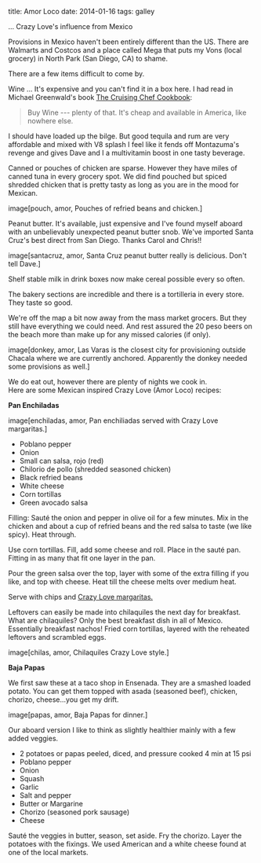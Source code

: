 title: Amor Loco
date: 2014-01-16
tags: galley

... Crazy Love's influence from Mexico


Provisions in Mexico haven't been entirely different than the US.   There are
Walmarts and Costcos and a place called Mega that puts my Vons (local grocery)
in North Park (San Diego, CA) to shame.

There are a few items difficult to come by. 

Wine ... It's expensive and you can't find it in a box here. I had read in
Michael Greenwald's book [The Cruising Chef Cookbook](http://www.amazon.com/Cruising-Chef-Cookbook-2nd-ed/dp/0939837463):  

> Buy Wine --- plenty of that.  It's cheap and available in America, like nowhere else.

I should have loaded up the bilge. But good tequila and rum are very affordable
and mixed with V8 splash I feel like it fends off Montazuma's revenge and gives
Dave and I a multivitamin boost in one tasty beverage.

Canned or pouches of chicken are sparse.  However they have miles of canned tuna in
every grocery spot. We did find pouched but spiced shredded chicken that is pretty
tasty as long as you are in the mood for Mexican.

image[pouch, amor, Pouches of refried beans and chicken.]

Peanut butter. It's available, just expensive and I've found myself aboard with
an unbelievably unexpected peanut butter snob. We've imported Santa Cruz's best
direct from San Diego. Thanks Carol and Chris!!

image[santacruz, amor, Santa Cruz peanut butter really is delicious.  Don't tell Dave.]

Shelf stable milk in drink boxes now make cereal possible every so often.

The bakery sections are incredible and there is a tortilleria in every store.  They taste so good.

We're off the map a bit now away from the mass market grocers. But they still
have everything we could need. And rest assured the 20 peso beers on the beach
more than make up for any missed calories (if only).

image[donkey, amor, Las Varas is the closest city for provisioning outside Chacala where we are currently anchored.  Apparently the donkey needed some provisions as well.]

We do eat out, however there are plenty of nights we cook in.  
Here are some Mexican inspired Crazy Love (Amor Loco) recipes:


__Pan Enchiladas__

image[enchiladas, amor, Pan enchiliadas served with Crazy Love margaritas.]

*  Poblano pepper
*  Onion
*  Small can salsa, rojo (red)
*  Chilorio de pollo (shredded seasoned chicken)
*  Black refried beans
*  White cheese
*  Corn tortillas
*  Green avocado salsa

Filling:
Sauté the onion and pepper in olive oil for a few minutes. Mix in the chicken and about a
cup of refried beans and the red salsa to taste (we like spicy). Heat through.

Use corn tortillas. Fill, add some cheese and roll.  Place in the sauté pan.
Fitting in as many that fit one layer in the pan.

Pour the green salsa over the top, layer with some of the extra filling if you like, and top with cheese. Heat till
the cheese melts over medium heat.

Serve with chips and [Crazy Love margaritas.](2013-09-01_Margaritas_Crazy_Love_Style.html)

Leftovers can easily be made into chilaquiles the next day for breakfast. 
What are chilaquiles?  Only the best breakfast dish in all of Mexico.  Essentially
breakfast nachos!  Fried corn tortillas, layered with the reheated leftovers and scrambled eggs.  

image[chilas, amor, Chilaquiles Crazy Love style.]


__Baja Papas__

We first saw these at a taco shop in Ensenada. They are a smashed loaded
potato. You can get them topped with asada (seasoned beef),  chicken, chorizo, cheese...you get my
drift.

image[papas, amor, Baja Papas for dinner.]

Our aboard version I like to think as slightly healthier mainly with a few added
veggies.

*  2 potatoes or papas peeled, diced, and pressure cooked 4 min at 15 psi
*  Poblano pepper
*  Onion
*  Squash
*  Garlic
*  Salt and pepper
*  Butter or Margarine
*  Chorizo (seasoned pork sausage)
*  Cheese

Sauté the veggies in butter, season, set aside.  Fry the chorizo. Layer the
potatoes with the fixings. We used American and a white cheese found at one of
the local markets.

